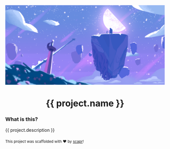 <div align="center">
	<img src="banner.png" alt="{{ project.name }}">
	<h1>{{ project.name }}</h1>
</div>

### What is this?

{{ project.description }}

<sub>This project was scaffolded with ❤ by <a href="https://github.com/scapr/scapr">scapr</a>!</sub>
